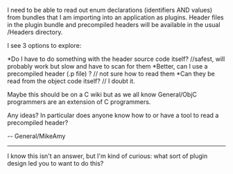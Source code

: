 I need to be able to read out enum declarations (identifiers AND values) from bundles that I am importing into an application as plugins. Header files in the plugin bundle and precompiled headers will be available in the usual /Headers directory. 

I see 3 options to explore:

*Do I have to do something with the header source code itself? //safest, will probably work but slow and have to scan for them
*Better, can I use a precompiled header (.p file) ? // not sure how to read them
*Can they be read from the object code itself? // I doubt it.


Maybe this should be on a C wiki but as we all know General/ObjC programmers are an extension of C programmers.

Any ideas? In particular does anyone know how to or have a tool to read a precompiled header?

-- General/MikeAmy

----

I know this isn't an answer, but I'm kind of curious: what sort of plugin design led you to want to do this?